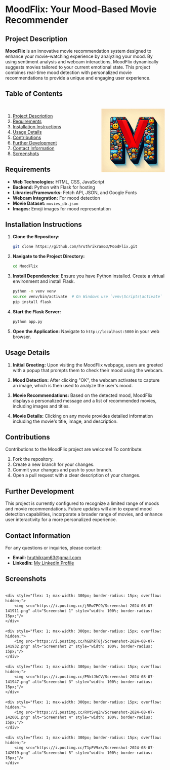 # MoodFlix: Your Mood-Based Movie Recommender

## Project Description

**MoodFlix** is an innovative movie recommendation system designed to enhance your movie-watching experience by analyzing your mood. By using sentiment analysis and webcam interactions, MoodFlix dynamically suggests movies tailored to your current emotional state. This project combines real-time mood detection with personalized movie recommendations to provide a unique and engaging user experience.


## Table of Contents
<br clear="both">

<img align="right" height="200" src="static/images/icon.jpeg" alt="MoodFlix Logo"  />

1. [Project Description](#project-description)
2. [Requirements](#requirements)
3. [Installation Instructions](#installation-instructions)
4. [Usage Details](#usage-details)
5. [Contributions](#contributions)
6. [Further Development](#further-development)
7. [Contact Information](#contact-information)
8. [Screenshots](#screenshots)


## Requirements

- **Web Technologies:** HTML, CSS, JavaScript
- **Backend:** Python with Flask for hosting
- **Libraries/Frameworks:** Fetch API, JSON, and Google Fonts
- **Webcam Integration:** For mood detection
- **Movie Dataset:** `movies_db.json`
- **Images:** Emoji images for mood representation

## Installation Instructions

1. **Clone the Repository:**
    ```bash
    git clone https://github.com/hruthrikram63/MoodFlix.git
    ```
2. **Navigate to the Project Directory:**
    ```bash
    cd MoodFlix
    ```
3. **Install Dependencies:**
    Ensure you have Python installed. Create a virtual environment and install Flask.
    ```bash
    python -m venv venv
    source venv/bin/activate  # On Windows use `venv\Scripts\activate`
    pip install flask
    ```
4. **Start the Flask Server:**
    ```bash
    python app.py
    ```
5. **Open the Application:**
    Navigate to `http://localhost:5000` in your web browser.

## Usage Details

1. **Initial Greeting:**
   Upon visiting the MoodFlix webpage, users are greeted with a popup that prompts them to check their mood using the webcam.
   
2. **Mood Detection:**
   After clicking "OK", the webcam activates to capture an image, which is then used to analyze the user's mood.
   
3. **Movie Recommendations:**
   Based on the detected mood, MoodFlix displays a personalized message and a list of recommended movies, including images and titles.
   
4. **Movie Details:**
   Clicking on any movie provides detailed information including the movie's title, image, and description.

## Contributions

Contributions to the MoodFlix project are welcome! To contribute:
1. Fork the repository.
2. Create a new branch for your changes.
3. Commit your changes and push to your branch.
4. Open a pull request with a clear description of your changes.

## Further Development

This project is currently configured to recognize a limited range of moods and movie recommendations. Future updates will aim to expand mood detection capabilities, incorporate a broader range of movies, and enhance user interactivity for a more personalized experience.

## Contact Information

For any questions or inquiries, please contact:
- **Email:** hruthikram63@gmail.com
- **LinkedIn:** [My LinkedIn Profile](https://www.linkedin.com/in/hruthikram63)

## Screenshots

<div style="display: flex; flex-wrap: wrap; gap: 10px; justify-content: center;">

    <div style="flex: 1; max-width: 300px; border-radius: 15px; overflow: hidden;">
        <img src="https://i.postimg.cc/j5Rw7PC9/Screenshot-2024-08-07-141911.png" alt="Screenshot 1" style="width: 100%; border-radius: 15px;"/>
    </div>

    <div style="flex: 1; max-width: 300px; border-radius: 15px; overflow: hidden;">
        <img src="https://i.postimg.cc/hGBhkT8j/Screenshot-2024-08-07-141932.png" alt="Screenshot 2" style="width: 100%; border-radius: 15px;"/>
    </div>

    <div style="flex: 1; max-width: 300px; border-radius: 15px; overflow: hidden;">
        <img src="https://i.postimg.cc/P5ktJhCV/Screenshot-2024-08-07-141947.png" alt="Screenshot 3" style="width: 100%; border-radius: 15px;"/>
    </div>

    <div style="flex: 1; max-width: 300px; border-radius: 15px; overflow: hidden;">
        <img src="https://i.postimg.cc/RVtSvqZn/Screenshot-2024-08-07-142001.png" alt="Screenshot 4" style="width: 100%; border-radius: 15px;"/>
    </div>

    <div style="flex: 1; max-width: 300px; border-radius: 15px; overflow: hidden;">
        <img src="https://i.postimg.cc/T1pPV9xk/Screenshot-2024-08-07-142019.png" alt="Screenshot 5" style="width: 100%; border-radius: 15px;"/>
    </div>

</div>
